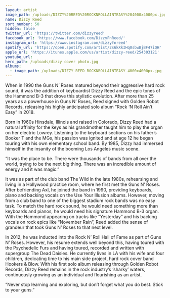 ```yaml
---
layout: artist
image_path: /uploads/DIZZY%20REED%20ROCKNROLLAINTEASY%204000x4000px.jpg
name: Dizzy Reed
sort_number: 50
hidden: false
twitter_url: 'https://twitter.com/dizzyreed'
facebook_url: 'https://www.facebook.com/DizzyFnReed/'
instagram_url: 'https://www.instagram.com/dizzyfnreed'
spotify_url: 'https://open.spotify.com/artist/2s6kXkIHq0sbwBjBF47iQH'
apple_url: 'https://itunes.apple.com/us/artist/dizzy-reed/254303121'
youtube_url:
hero_path: /uploads/dizzy cover photo.jpg
albums:
  - image_path: /uploads/DIZZY REED ROCKNROLLAINTEASY 4000x4000px.jpg
---
```


When in 1990 the Guns N’ Roses matured beyond their aggressive hard rock sound, it was the addition of keyboardist Dizzy Reed and the epic tones of the Hammond B-3 that drove this stylistic evolution. After more than 25 years as a powerhouse in Guns N’ Roses, Reed signed with Golden Robot Records, releasing his highly anticipated solo album “Rock ‘N Roll Ain’t Easy” in 2018.

Born in 1960s Hinsdale, Illinois and raised in Colorado, Dizzy Reed had a natural affinity for the keys as his grandmother taught him to play the organ on her electric Lowrey. Listening to the keyboard sections on his father’s Booker T and the MGs, his passion was ignited and at age 12 he began touring with his own elementary school band. By 1985, Dizzy had immersed himself in the insanity of the booming Los Angeles music scene.

“It was the place to be. There were thousands of bands from all over the world, trying to be the next big thing. There was an incredible amount of energy and it was magic.”

It was as part of the club band The Wild in the late 1980s, rehearsing and living in a Hollywood practice room, where he first met the Guns N’ Roses. After befriending Axl, he joined the band in 1990, providing keyboards, piano and backing vocals on the Use Your Illusion albums. However, moving from a club band to one of the biggest stadium rock bands was no easy task. To match the hard rock sound, he would need something more than keyboards and pianos, he would need his signature Hammond B-3 organ. With the Hammond appearing on tracks like “Yesterday” and his backing vocals on rock epics like “November Rain”, Reed added the sense of grandeur that took Guns N’ Roses to that next level.

In 2012, he was inducted into the Rock N’ Roll Hall of Fame as part of Guns N’ Roses. However, his resume extends well beyond this, having toured with the Psychedelic Furs and having toured, recorded and written with supergroup The Dead Daisies. He currently lives in LA with his wife and four children, dedicating time to his main side project, hard rock cover band Hookers & Blow. With his first solo album releasing through Golden Robot Records, Dizzy Reed remains in the rock industry’s ‘sharky’ waters, continuously growing as an individual and flourishing as an artist.

“Never stop learning and exploring, but don’t forget what you do best. Stick to your guns.”